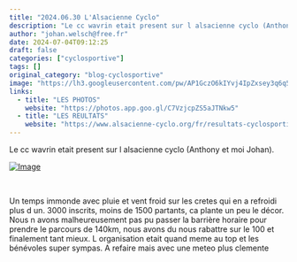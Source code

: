 ```yaml
---
title: "2024.06.30 L'Alsacienne Cyclo"
description: "Le cc wavrin etait present sur l alsacienne cyclo (Anthony et moi Johan)."
author: "johan.welsch@free.fr"
date: 2024-07-04T09:12:25
draft: false
categories: ["cyclosportive"]
tags: []
original_category: "blog-cyclosportive"
image: "https://lh3.googleusercontent.com/pw/AP1GczO6kIYvj4IpZxsey3q6q5dvI0K2mrkgP0KfnCSVfTx9uIYjwbDUQtCfqeAImoYSl7iq9HaGLFWZEKJMPTbmyCGxhQ7001n2eBywf8sNQ1H3aCQ4UsLQ6BpWN-NWOlZV06t9RmqjzT8zv8493oI5i_LoMQ=w1260-h945-s-no-gm?authuser=0"
links:
  - title: "LES PHOTOS"
    website: "https://photos.app.goo.gl/C7VzjcpZS5aJTNkw5"
  - title: "LES REULTATS"
    website: "https://www.alsacienne-cyclo.org/fr/resultats-cyclosportifs/"
---
```


Le cc wavrin etait present sur l alsacienne cyclo (Anthony et moi Johan).

<!--more-->

[ ![Image](https://lh3.googleusercontent.com/pw/AP1GczO6kIYvj4IpZxsey3q6q5dvI0K2mrkgP0KfnCSVfTx9uIYjwbDUQtCfqeAImoYSl7iq9HaGLFWZEKJMPTbmyCGxhQ7001n2eBywf8sNQ1H3aCQ4UsLQ6BpWN-NWOlZV06t9RmqjzT8zv8493oI5i_LoMQ=w1260-h945-s-no-gm?authuser=0)](https://lh3.googleusercontent.com/pw/AP1GczO6kIYvj4IpZxsey3q6q5dvI0K2mrkgP0KfnCSVfTx9uIYjwbDUQtCfqeAImoYSl7iq9HaGLFWZEKJMPTbmyCGxhQ7001n2eBywf8sNQ1H3aCQ4UsLQ6BpWN-NWOlZV06t9RmqjzT8zv8493oI5i_LoMQ=w1260-h945-s-no-gm?authuser=0)

&nbsp;

Un temps immonde avec pluie et vent froid sur les cretes qui en a refroidi plus d un. 3000 inscrits, moins de 1500 partants, ca plante un peu le décor. Nous n avons malheureusement pas pu passer la barrière horaire pour prendre le parcours de 140km, nous avons du nous rabattre sur le 100 et finalement tant mieux. L organisation etait quand meme au top et les bénévoles super sympas. A refaire mais avec une meteo plus clemente